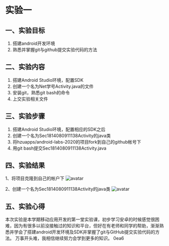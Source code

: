 # 实验一
## 一、实验目标		
1. 搭建android开发环境
2. 熟悉并掌握git与github提交实验代码的方法	
## 二、实验内容	
1. 搭建Android Studio环境，配置SDK		
2. 创建一个名为Net学号Activity.java的文件
3. 安装git，熟悉git bash的命令
4. 上交实验相关文件
## 三、实验步骤	
1. 搭建Android Studio环境，配置相应的SDK之后	
2. 创建一个名为Sec1814080911138Activity的java类	
3. 将hzuapps/android-labs-2020的项目fork到自己的github帐号下
4. 用git bash提交Sec1814080911138Activity.java	
## 四、实验结果	
1、将项目克隆到自己的帐户下 ![avatar](D:\android-labs-2020\students\sec1814080911138\1.png)

2、创建一个名为Sec1814080911138Activity的java类	![avatar](D:\android-labs-2020\students\sec1814080911138\2.png)

## 五、实验心得
 本次实验是本学期移动应用开发的第一堂实验课，初步学习安卓的时候感觉很困难，因为有很多以前没接触过的知识和平台，但好在有老师和同学的帮助，渐渐熟悉并学会了搭建android开发环境及SDK并掌握了git与GitHub提交实验代码的方法。
万事开头难，我相信继续努力会学到更多的知识。
0ea6
